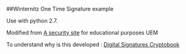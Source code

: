 ##Winternitz One Time Signature example

Use with python 2.7. 

Modified from [A security site](https://asecuritysite.com/encryption/wint) for educational purposes UEM

To understand why is this developed : [Digital Signatures Cryptobook](https://cryptobook.nakov.com/digital-signatures.htm)
